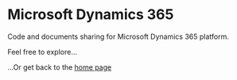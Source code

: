 # Microsoft Dynamics 365
Code and documents sharing for Microsoft Dynamics 365 platform.

Feel free to explore...

...Or get back to the [home page](https://eduardomessias.github.io/)
